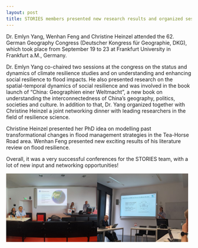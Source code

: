 ```yaml
---
layout: post
title: STORIES members presented new research results and organized sessions and a book launch at the DKG’23
---
```


Dr. Emlyn Yang, Wenhan Feng and Christine Heinzel attended the 62. German Geography Congress (Deutscher Kongress für Geographie, DKG), which took place from September 19 to 23 at Frankfurt University in Frankfurt a.M., Germany.

Dr. Emlyn Yang co-chaired two sessions at the congress on the status and dynamics of climate resilience studies and on understanding and enhancing social resilience to flood impacts. He also presented research on the spatial-temporal dynamics of social resilience and was involved in the book launch of “China: Geographien einer Weltmacht”, a new book on understanding the interconnectedness of China’s geography, politics, societies and culture. In addition to that, Dr. Yang organized together with Christine Heinzel a joint networking dinner with leading researchers in the field of resilience science.

Christine Heinzel presented her PhD idea on modelling past transformational changes in flood management strategies in the Tea-Horse Road area. Wenhan Feng presented new exciting results of his literature review on flood resilience.

Overall, it was a very successful conferences for the STORIES team, with a lot of new input and networking opportunities!


<div style="display: flex;">
  <img src="/assets/images/content/dkg-2.jpg" style="width: 49%;">
  <img src="/assets/images/content/dkg-1.jpg" style="width: 49%;">
</div>
